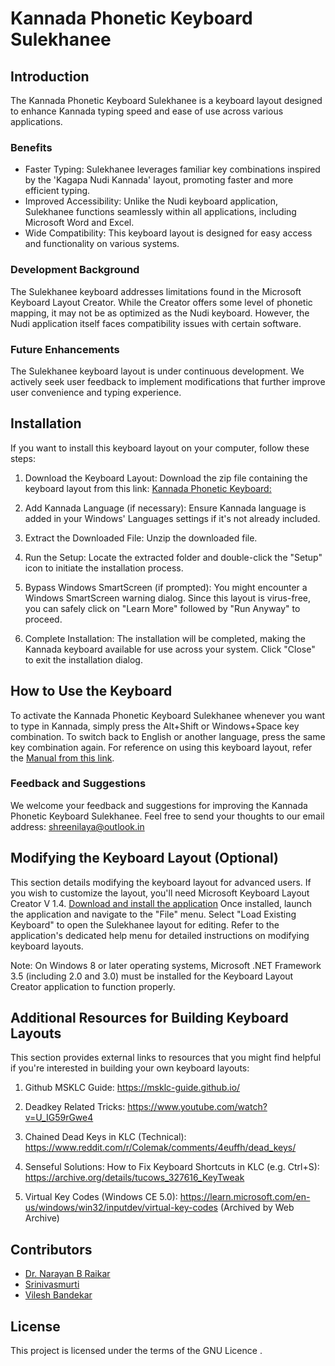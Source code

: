 # Kannada Phonetic Keyboard Sulekhanee

## Introduction

The Kannada Phonetic Keyboard Sulekhanee is a keyboard layout designed to enhance
Kannada typing speed and ease of use across various applications.

### Benefits

* Faster Typing:
Sulekhanee leverages familiar key combinations inspired by the 'Kagapa Nudi Kannada' layout, promoting faster and more efficient typing.
* Improved Accessibility:
Unlike the Nudi keyboard application, Sulekhanee functions seamlessly within all applications, including Microsoft Word and Excel.
* Wide Compatibility:
This keyboard layout is designed for easy access and functionality on various systems.
### Development Background
The Sulekhanee keyboard addresses limitations found in the Microsoft Keyboard Layout Creator.
While the Creator offers some level of phonetic mapping, it may not be as optimized as the Nudi keyboard.
However, the Nudi application itself faces compatibility issues with certain software.
### Future Enhancements
The Sulekhanee keyboard layout is under continuous development. We actively seek user feedback to implement modifications that further improve user convenience and typing experience.

## Installation

If you want to install this keyboard layout on your computer, follow these steps:

1. Download the Keyboard Layout: Download the zip file containing the keyboard layout from this link:
[Kannada Phonetic Keyboard:](https://github.com/narayan-b-raikar/Kannada-Phonetic-Keyboard-Sulekhanee/releases/download/V1.0.0/kannadaSulekhanee.V.1.0.Zip)

2. Add Kannada Language (if necessary): Ensure Kannada language is added in your Windows' Languages settings if it's not already included.

3. Extract the Downloaded File: Unzip the downloaded file.

4. Run the Setup: Locate the extracted folder and double-click the "Setup" icon to initiate the installation process.

5. Bypass Windows SmartScreen (if prompted): You might encounter a Windows SmartScreen warning dialog. Since this layout is virus-free, you can safely click on "Learn More" followed by "Run Anyway" to proceed.

6. Complete Installation: The installation will be completed, making the Kannada keyboard available for use across your system. Click "Close" to exit the installation dialog.

## How to Use the Keyboard

To activate the Kannada Phonetic Keyboard Sulekhanee whenever you want to type in Kannada, simply press the Alt+Shift or Windows+Space key combination. To switch back to English or another language, press the same key combination again.
For reference on using this keyboard layout, refer the [Manual from this link](https://github.com/narayan-b-raikar/Kannada-Phonetic-Keyboard-Sulekhanee/blob/Main/Manual.md).
### Feedback and Suggestions
We welcome your feedback and suggestions for improving the Kannada Phonetic Keyboard Sulekhanee. 
Feel free to send your thoughts to our email address: [shreenilaya@outlook.in](shreenilaya@outlook.in)
## Modifying the Keyboard Layout (Optional)
This section details modifying the keyboard layout for advanced users. 
If you wish to customize the layout, you'll need Microsoft Keyboard Layout Creator V 1.4.
[Download and install the application](https://www.microsoft.com/en-us/download/details.aspx?id=102134)
Once installed, launch the application and navigate to the "File" menu. Select "Load Existing Keyboard" to open the Sulekhanee layout for editing. Refer to the application's dedicated help menu for detailed instructions on modifying keyboard layouts.

Note: On Windows 8 or later operating systems, Microsoft .NET Framework 3.5 (including 2.0 and 3.0) must be installed for the Keyboard Layout Creator application to function properly.

## Additional Resources for Building Keyboard Layouts

This section provides external links to resources that you might find helpful if you're interested in building your own keyboard layouts:

1. Github MSKLC Guide: https://msklc-guide.github.io/

2. Deadkey Related Tricks: https://www.youtube.com/watch?v=U_IG59rGwe4

3. Chained Dead Keys in KLC (Technical): https://www.reddit.com/r/Colemak/comments/4euffh/dead_keys/

4. Senseful Solutions: How to Fix Keyboard Shortcuts in KLC (e.g. Ctrl+S): https://archive.org/details/tucows_327616_KeyTweak

5. Virtual Key Codes (Windows CE 5.0): https://learn.microsoft.com/en-us/windows/win32/inputdev/virtual-key-codes (Archived by Web Archive)
 ## Contributors

* [Dr. Narayan B Raikar](narayan-b-raikar)
* [Srinivasmurti](smbgsrini)
* [Vilesh Bandekar](VileshBandekar)

## License

This project is licensed under the terms of the GNU Licence . 


